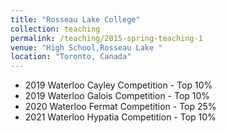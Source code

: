 ```yaml
---
title: "Rosseau Lake College"
collection: teaching
permalink: /teaching/2015-spring-teaching-1
venue: "High School,Rosseau Lake "
location: "Toronto, Canada"
---
```


- 2019 Waterloo Cayley Competition - Top 10%  
- 2019 Waterloo Galois Competition - Top 10%  
- 2020 Waterloo Fermat Competition - Top 25%  
- 2021 Waterloo Hypatia Competition - Top 10%  
